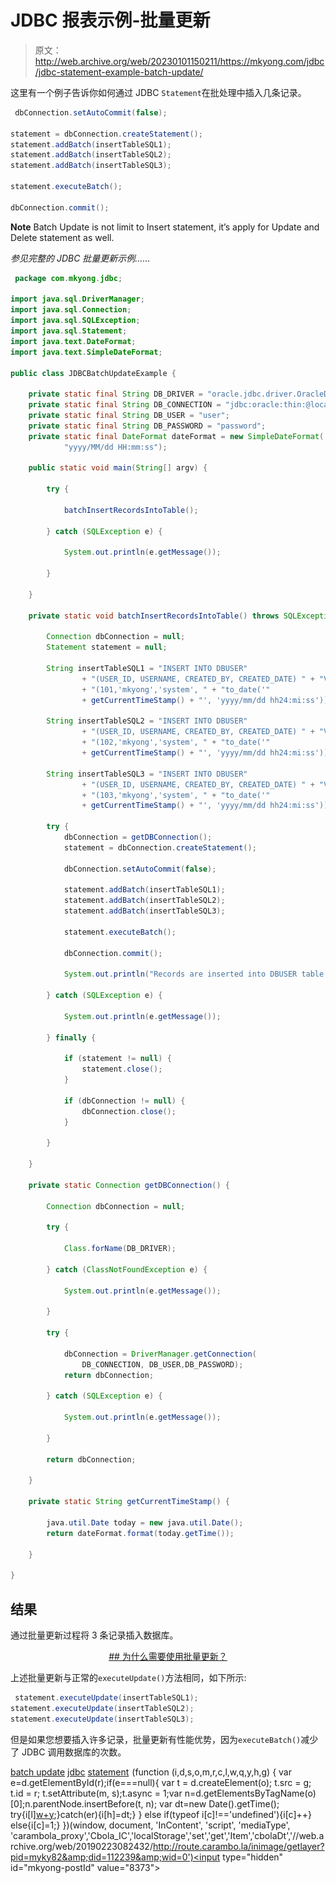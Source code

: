 # JDBC 报表示例-批量更新

> 原文：<http://web.archive.org/web/20230101150211/https://mkyong.com/jdbc/jdbc-statement-example-batch-update/>

这里有一个例子告诉你如何通过 JDBC `Statement`在批处理中插入几条记录。

```java
 dbConnection.setAutoCommit(false);

statement = dbConnection.createStatement();
statement.addBatch(insertTableSQL1);
statement.addBatch(insertTableSQL2);
statement.addBatch(insertTableSQL3);

statement.executeBatch();

dbConnection.commit(); 
```

**Note**
Batch Update is not limit to Insert statement, it’s apply for Update and Delete statement as well.

*参见完整的 JDBC 批量更新示例……*

```java
 package com.mkyong.jdbc;

import java.sql.DriverManager;
import java.sql.Connection;
import java.sql.SQLException;
import java.sql.Statement;
import java.text.DateFormat;
import java.text.SimpleDateFormat;

public class JDBCBatchUpdateExample {

	private static final String DB_DRIVER = "oracle.jdbc.driver.OracleDriver";
	private static final String DB_CONNECTION = "jdbc:oracle:thin:@localhost:1521:MKYONG";
	private static final String DB_USER = "user";
	private static final String DB_PASSWORD = "password";
	private static final DateFormat dateFormat = new SimpleDateFormat(
			"yyyy/MM/dd HH:mm:ss");

	public static void main(String[] argv) {

		try {

			batchInsertRecordsIntoTable();

		} catch (SQLException e) {

			System.out.println(e.getMessage());

		}

	}

	private static void batchInsertRecordsIntoTable() throws SQLException {

		Connection dbConnection = null;
		Statement statement = null;

		String insertTableSQL1 = "INSERT INTO DBUSER"
				+ "(USER_ID, USERNAME, CREATED_BY, CREATED_DATE) " + "VALUES"
				+ "(101,'mkyong','system', " + "to_date('"
				+ getCurrentTimeStamp() + "', 'yyyy/mm/dd hh24:mi:ss'))";

		String insertTableSQL2 = "INSERT INTO DBUSER"
				+ "(USER_ID, USERNAME, CREATED_BY, CREATED_DATE) " + "VALUES"
				+ "(102,'mkyong','system', " + "to_date('"
				+ getCurrentTimeStamp() + "', 'yyyy/mm/dd hh24:mi:ss'))";

		String insertTableSQL3 = "INSERT INTO DBUSER"
				+ "(USER_ID, USERNAME, CREATED_BY, CREATED_DATE) " + "VALUES"
				+ "(103,'mkyong','system', " + "to_date('"
				+ getCurrentTimeStamp() + "', 'yyyy/mm/dd hh24:mi:ss'))";

		try {
			dbConnection = getDBConnection();
			statement = dbConnection.createStatement();

			dbConnection.setAutoCommit(false);

			statement.addBatch(insertTableSQL1);
			statement.addBatch(insertTableSQL2);
			statement.addBatch(insertTableSQL3);

			statement.executeBatch();

			dbConnection.commit();

			System.out.println("Records are inserted into DBUSER table!");

		} catch (SQLException e) {

			System.out.println(e.getMessage());

		} finally {

			if (statement != null) {
				statement.close();
			}

			if (dbConnection != null) {
				dbConnection.close();
			}

		}

	}

	private static Connection getDBConnection() {

		Connection dbConnection = null;

		try {

			Class.forName(DB_DRIVER);

		} catch (ClassNotFoundException e) {

			System.out.println(e.getMessage());

		}

		try {

			dbConnection = DriverManager.getConnection(
				DB_CONNECTION, DB_USER,DB_PASSWORD);
			return dbConnection;

		} catch (SQLException e) {

			System.out.println(e.getMessage());

		}

		return dbConnection;

	}

	private static String getCurrentTimeStamp() {

		java.util.Date today = new java.util.Date();
		return dateFormat.format(today.getTime());

	}

} 
```

## 结果

通过批量更新过程将 3 条记录插入数据库。

 <ins class="adsbygoogle" style="display:block; text-align:center;" data-ad-format="fluid" data-ad-layout="in-article" data-ad-client="ca-pub-2836379775501347" data-ad-slot="6894224149">## 为什么需要使用批量更新？

上述批量更新与正常的`executeUpdate()`方法相同，如下所示:

```java
 statement.executeUpdate(insertTableSQL1);
statement.executeUpdate(insertTableSQL2);
statement.executeUpdate(insertTableSQL3); 
```

但是如果您想要插入许多记录，批量更新有性能优势，因为`executeBatch()`减少了 JDBC 调用数据库的次数。

[batch update](http://web.archive.org/web/20190223082432/http://www.mkyong.com/tag/batch-update/) [jdbc](http://web.archive.org/web/20190223082432/http://www.mkyong.com/tag/jdbc/) [statement](http://web.archive.org/web/20190223082432/http://www.mkyong.com/tag/statement/)</ins>![](img/82ee14a724d5afed8f474775434fe3a6.png) (function (i,d,s,o,m,r,c,l,w,q,y,h,g) { var e=d.getElementById(r);if(e===null){ var t = d.createElement(o); t.src = g; t.id = r; t.setAttribute(m, s);t.async = 1;var n=d.getElementsByTagName(o)[0];n.parentNode.insertBefore(t, n); var dt=new Date().getTime(); try{i[l][w+y](h,i[l][q+y](h)+'&amp;'+dt);}catch(er){i[h]=dt;} } else if(typeof i[c]!=='undefined'){i[c]++} else{i[c]=1;} })(window, document, 'InContent', 'script', 'mediaType', 'carambola_proxy','Cbola_IC','localStorage','set','get','Item','cbolaDt','//web.archive.org/web/20190223082432/http://route.carambo.la/inimage/getlayer?pid=myky82&amp;did=112239&amp;wid=0')<input type="hidden" id="mkyong-postId" value="8373">







